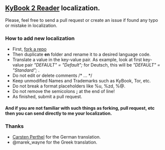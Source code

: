 ## [KyBook 2 Reader](https://itunes.apple.com/ru/app/kybook-2-reader-for-epub-fb2/id1018584176) localization.

Please, feel free to send a pull request or create an issue if found any typo or mistake in localization.


### How to add new localization

* First, [fork a repo](https://help.github.com/articles/fork-a-repo/)
* Then duplicate **en** folder and rename it to a desired language code.
* Translate a value in the key-value pair. As example, look at first key-value pair *"DEFAULT" = "Default";* for Deutsch, this will be *"DEFAULT" = "Standard";* .
* Do not edit or delete comments /\* ... \*/
* Keep unmodified Names and Trademarks such as KyBook, Tor, etc.
* Do not break a format placeholders like %u, %zd, %@.
* Do not remove the semicolons **;** at the end of line!
* As finished, submit a pull request.

#### And if you are not familiar with such things as forking, pull request, etc then you can send directly to me your localization.


### Thanks
- [Carsten Perthel](https:///github.com/cpesoft) for the German translation.
- @marek_wayne for the Greek translation.

